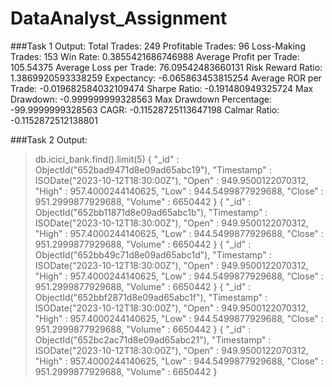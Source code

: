 # DataAnalyst_Assignment

###Task 1 Output:
Total Trades: 249
Profitable Trades: 96
Loss-Making Trades: 153
Win Rate: 0.3855421686746988
Average Profit per Trade: 105.54375
Average Loss per Trade: 76.09542483660131
Risk Reward Ratio: 1.3869920593338259
Expectancy: -6.065863453815254
Average ROR per Trade: -0.019682584032109474
Sharpe Ratio: -0.191480949325724
Max Drawdown: -0.999999999328563
Max Drawdown Percentage: -99.9999999328563
CAGR: -0.11528725113647198
Calmar Ratio: -0.1152872512138801

###Task 2 Output:
> db.icici_bank.find().limit(5)
{ "_id" : ObjectId("652bad9471d8e09ad65abc19"), "Timestamp" : ISODate("2023-10-12T18:30:00Z"), "Open" : 949.9500122070312, "High" : 957.4000244140625, "Low" : 944.5499877929688, "Close" : 951.2999877929688, "Volume" : 6650442 }
{ "_id" : ObjectId("652bb11871d8e09ad65abc1b"), "Timestamp" : ISODate("2023-10-12T18:30:00Z"), "Open" : 949.9500122070312, "High" : 957.4000244140625, "Low" : 944.5499877929688, "Close" : 951.2999877929688, "Volume" : 6650442 }
{ "_id" : ObjectId("652bb49c71d8e09ad65abc1d"), "Timestamp" : ISODate("2023-10-12T18:30:00Z"), "Open" : 949.9500122070312, "High" : 957.4000244140625, "Low" : 944.5499877929688, "Close" : 951.2999877929688, "Volume" : 6650442 }
{ "_id" : ObjectId("652bbf2871d8e09ad65abc1f"), "Timestamp" : ISODate("2023-10-12T18:30:00Z"), "Open" : 949.9500122070312, "High" : 957.4000244140625, "Low" : 944.5499877929688, "Close" : 951.2999877929688, "Volume" : 6650442 }
{ "_id" : ObjectId("652bc2ac71d8e09ad65abc21"), "Timestamp" : ISODate("2023-10-12T18:30:00Z"), "Open" : 949.9500122070312, "High" : 957.4000244140625, "Low" : 944.5499877929688, "Close" : 951.2999877929688, "Volume" : 6650442 }
